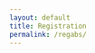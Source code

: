 ```yaml
---
layout: default
title: Registration
permalink: /regabs/
---
```


<div id="mf_placeholder"
     data-formurl="//skjemaker.app.uib.no/embed.php?id=18770736"
     data-formheight="1787"  
     data-formtitle="Registration and abstract submission"  
     data-paddingbottom="10">
</div>
<script>
(function(f,o,r,m){
r=f.createElement('script');r.async=1;r.src=o+'js/mf.js';
m=f.getElementById('mf_placeholder'); m.parentNode.insertBefore(r, m);
})(document,'//skjemaker.app.uib.no/');
</script>
